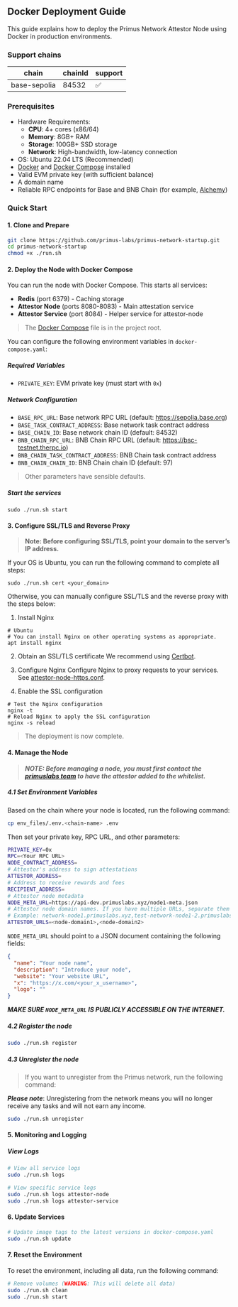 ## Docker Deployment Guide

This guide explains how to deploy the Primus Network Attestor Node using Docker in production environments.

### Support chains

| chain             | chainId | support | 
|-------------------|---------|---------|
| base-sepolia      | 84532   | ✅       | 

### Prerequisites
- Hardware Requirements:
    - **CPU**: 4+ cores (x86/64)
    - **Memory**: 8GB+ RAM
    - **Storage**: 100GB+ SSD storage
    - **Network**: High-bandwidth, low-latency connection
- OS: Ubuntu 22.04 LTS (Recommended)
- [Docker](https://docs.docker.com/engine/install/ubuntu/#install-using-the-convenience-script)
  and [Docker Compose](https://docs.docker.com/compose/install/standalone/) installed
- Valid EVM private key (with sufficient balance)
- A domain name
- Reliable RPC endpoints for Base and BNB Chain (for example, [Alchemy](https://www.alchemy.com/))

### Quick Start

#### 1. Clone and Prepare

```bash
git clone https://github.com/primus-labs/primus-network-startup.git
cd primus-network-startup
chmod +x ./run.sh
```

#### 2. Deploy the Node with Docker Compose

You can run the node with Docker Compose. This starts all services:

- **Redis** (port 6379) - Caching storage
- **Attestor Node** (ports 8080-8083) - Main attestation service
- **Attestor Service** (port 8084) - Helper service for attestor-node

> The [Docker Compose](https://github.com/primus-labs/primus-network-startup/blob/main/docker-compose.yaml) file is in the project root.

You can configure the following environment variables in `docker-compose.yaml`:

##### Required Variables

- `PRIVATE_KEY`: EVM private key (must start with `0x`)

##### Network Configuration

- `BASE_RPC_URL`: Base network RPC URL (default: https://sepolia.base.org)
- `BASE_TASK_CONTRACT_ADDRESS`: Base network task contract address
- `BASE_CHAIN_ID`: Base network chain ID (default: 84532)
- `BNB_CHAIN_RPC_URL`: BNB Chain RPC URL (default: https://bsc-testnet.therpc.io)
- `BNB_CHAIN_TASK_CONTRACT_ADDRESS`: BNB Chain task contract address
- `BNB_CHAIN_CHAIN_ID`: BNB Chain chain ID (default: 97)

> Other parameters have sensible defaults.

##### Start the services

```shell
sudo ./run.sh start
```

#### 3. Configure SSL/TLS and Reverse Proxy

> **Note: Before configuring SSL/TLS, point your domain to the server’s IP address.**

If your OS is Ubuntu, you can run the following command to complete all steps:

```shell
sudo ./run.sh cert <your_domain>
```

Otherwise, you can manually configure SSL/TLS and the reverse proxy with the steps below:

1. Install Nginx

```shell
# Ubuntu
# You can install Nginx on other operating systems as appropriate.
apt install nginx 
```

2. Obtain an SSL/TLS certificate
   We recommend using [Certbot](https://certbot.eff.org/instructions?ws=nginx&os=snap).

3. Configure Nginx
   Configure Nginx to proxy requests to your services. See [attestor-node-https.conf](https://github.com/primus-labs/primus-network-startup/blob/main/files/attestor-node-https.conf).

4. Enable the SSL configuration

```shell
# Test the Nginx configuration
nginx -t
# Reload Nginx to apply the SSL configuration
nginx -s reload
```

> The deployment is now complete.

#### 4. Manage the Node
> ***NOTE: Before managing a node, you must first contact the [primuslabs team](https://discord.gg/YxJftNRxhh) to have the attestor added to the whitelist.***

##### 4.1 Set Environment Variables

Based on the chain where your node is located, run the following command:

```bash
cp env_files/.env.<chain-name> .env
```

Then set your private key, RPC URL, and other parameters:

```bash
PRIVATE_KEY=0x
RPC=<Your RPC URL>
NODE_CONTRACT_ADDRESS=
# Attestor's address to sign attestations
ATTESTOR_ADDRESS=
# Address to receive rewards and fees
RECIPIENT_ADDRESS=
# Attestor node metadata
NODE_META_URL=https://api-dev.primuslabs.xyz/node1-meta.json
# Attestor node domain names. If you have multiple URLs, separate them with commas.
# Example: network-node1.primuslabs.xyz,test-network-node1-2.primuslabs.xyz
ATTESTOR_URLS=<node-domain1>,<node-domain2>
```

`NODE_META_URL` should point to a JSON document containing the following fields:

```json
{
  "name": "Your node name",
  "description": "Introduce your node",
  "website": "Your website URL",
  "x": "https://x.com/<your_x_username>",
  "logo": ""
}
```

***MAKE SURE `NODE_META_URL` IS PUBLICLY ACCESSIBLE ON THE INTERNET.***

##### 4.2 Register the node

```bash
sudo ./run.sh register
```

##### 4.3 Unregister the node

> If you want to unregister from the Primus network, run the following command:

***Please note***: Unregistering from the network means you will no longer receive any tasks and will not earn any income.

```bash
sudo ./run.sh unregister
```


#### 5. Monitoring and Logging

##### View Logs

```bash
# View all service logs
sudo ./run.sh logs

# View specific service logs
sudo ./run.sh logs attestor-node
sudo ./run.sh logs attestor-service
```

#### 6. Update Services

```bash
# Update image tags to the latest versions in docker-compose.yaml
sudo ./run.sh update
```

#### 7. Reset the Environment

To reset the environment, including all data, run the following command:

```bash
# Remove volumes (WARNING: This will delete all data)
sudo ./run.sh clean
sudo ./run.sh start
```